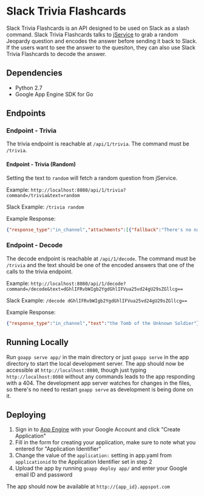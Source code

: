 Slack Trivia Flashcards
=======================

Slack Trivia Flashcards is an API designed to be used on Slack as a slash command. Slack Trivia Flashcards talks to [jService](jservice.io) to grab a random Jeopardy question and encodes the answer before sending it back to Slack. If the users want to see the answer to the quesiton, they can also use Slack Trivia Flashcards to decode the answer. 

Dependencies
-----
- Python 2.7
- Google App Engine SDK for Go

Endpoints
-----

### Endpoint - Trivia

The trivia endpoint is reachable at `/api/1/trivia`. The command must be `/trivia`.

#### Endpoint - Trivia (Random)

Setting the text to `random` will fetch a random question from jService. 

Example: `http://localhost:8080/api/1/trivia?command=/trivia&text=random`

Slack Example: `/trivia random`

Example Response: 

```json
{"response_type":"in_channel","attachments":[{"fallback":"There's no name in the inscription on this much-visited tomb","fields":[{"title":"Category","value":"famous tombs","short":false},{"title":"Question","value":"There's no name in the inscription on this much-visited tomb","short":false},{"title":"Encoded Answer","value":"dGhlIFRvbWIgb2YgdGhlIFVua25vd24gU29sZGllcg==","short":false}]}]}
```

### Endpoint - Decode

The decode endpoint is reachable at `/api/1/decode`. The command must be `/trivia` and the text should be one of the encoded answers that one of the calls to the trivia endpoint.

Example: `http://localhost:8080/api/1/decode?command=/decode&text=dGhlIFRvbWIgb2YgdGhlIFVua25vd24gU29sZGllcg==`

Slack Example: `/decode dGhlIFRvbWIgb2YgdGhlIFVua25vd24gU29sZGllcg==`

Example Response:

```json
{"response_type":"in_channel","text":"the Tomb of the Unknown Soldier"}
```

Running Locally
-----
Run `goapp serve app/` in the main directory or just `goapp serve` in the app directory to start the local development server. The app should now be accessible at `http://localhost:8080`, though just typing `http://localhost:8080` without any commands leads to the app responding with a 404. The development app server watches for changes in the files, so there's no need to restart `goapp serve` as development is being done on it.


Deploying
-----
1. Sign in to [App Engine](https://appengine.google.com/) with your Google Account and click "Create Application"
2. Fill in the form for creating your application, make sure to note what you entered for "Application Identifier"
3. Change the value of the `application:` setting in app.yaml from `applicationid` to the Application Identifier set in step 2
4. Upload the app by running `goapp deploy app/` and enter your Google email ID and password

The app should now be available at `http://{app_id}.appspot.com`
